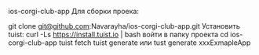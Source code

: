 ios-corgi-club-app
Для сборки проека:

git clone git@github.com:Navarayha/ios-corgi-club-app.git
Установить tuist: curl -Ls https://install.tuist.io | bash
войти в папку проекта cd ios-corgi-club-app
tuist fetch
tuist generate или tust generate xxxExmapleApp
